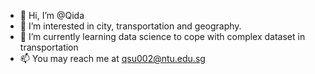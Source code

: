 - 👋 Hi, I’m @Qida
- 👀 I’m interested in city, transportation and geography.
- 🌱 I’m currently learning data science to cope with complex dataset in transportation
- 📫 You may reach me at qsu002@ntu.edu.sg

<!---
qsoso/qsoso is a ✨ special ✨ repository because its `README.md` (this file) appears on your GitHub profile.
You can click the Preview link to take a look at your changes.
--->

